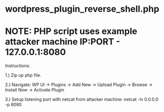# wordpress_plugin_reverse_shell.php
# NOTE: PHP script uses example attacker machine IP:PORT - 127.0.0.1:8080

Instructions:

1.) Zip up php file.

2.) Navigate:
WP UI -> Plugins -> Add New -> Upload Plugin -> Browse -> Install Now -> Activate Plugin

3.) Setup listening port with netcat from attacker machine:
netcat -lv 0.0.0.0 -p 8080
